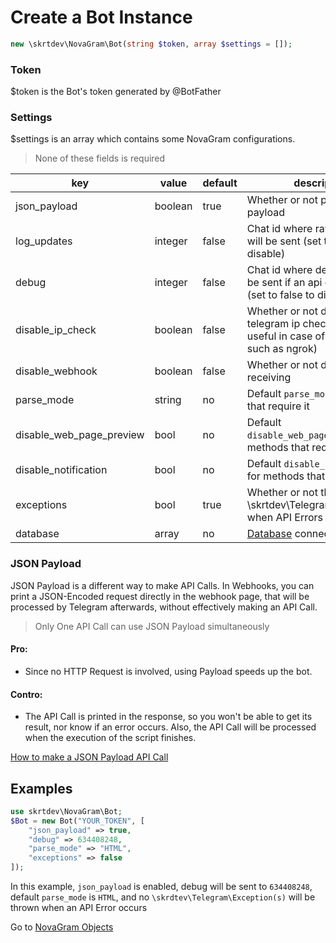# Create a Bot Instance

```php
new \skrtdev\NovaGram\Bot(string $token, array $settings = []);
```

### Token
$token is the Bot's token generated by @BotFather

### Settings
$settings is an array which contains some NovaGram configurations.
> None of these fields is required

| key                      | value   | default | description                                                                                        |
|--------------------------|---------|---------|----------------------------------------------------------------------------------------------------|
| json_payload             | boolean | true    | Whether or not print json payload                                                                  |
| log_updates              | integer | false   | Chat id where raw json updates will be sent (set to false to disable)                              |
| debug                    | integer | false   | Chat id where debug logs will be sent if an api error occurs (set to false to disable)             |
| disable_ip_check         | boolean | false   | Whether or not disable telegram ip check (could be useful in case of reverse proxy, such as ngrok) |
| disable_webhook          | boolean | false   | Whether or not disable update receiving                                                            |
| parse_mode               | string  | no      | Default `parse_mode` for methods that require it                                                   |
| disable_web_page_preview | bool    | no      | Default `disable_web_page_preview` for methods that require it                                     |
| disable_notification     | bool    | no      | Default `disable_notification` for methods that require it                                         |
| exceptions               | bool    | true    | Whether or not throw \skrtdev\Telegram\Exception(s) when API Errors occurs                         |
| database                 | array   | no      | [Database](database.md) connection info                                                            |

### JSON Payload

JSON Payload is a different way to make API Calls.
In Webhooks, you can print a JSON-Encoded request directly in the webhook page, that will be processed by Telegram afterwards, without effectively making an API Call.
> Only One API Call can use JSON Payload simultaneously

#### Pro:
   * Since no HTTP Request is involved, using Payload speeds up the bot.

#### Contro:
   * The API Call is printed in the response, so you won't be able to get its result, nor know if an error occurs. Also, the API Call will be processed when the execution of the script finishes.

[How to make a JSON Payload API Call](requests.md)

## Examples

```php
use skrtdev\NovaGram\Bot;
$Bot = new Bot("YOUR_TOKEN", [
    "json_payload" => true,
    "debug" => 634408248,
    "parse_mode" => "HTML",
    "exceptions" => false
]);
```

In this example, `json_payload` is enabled, debug will be sent to `634408248`, default `parse_mode` is `HTML`, and no `\skrdtev\Telegram\Exception(s)` will be thrown when an API Error occurs

Go to [NovaGram Objects](objects.md)
